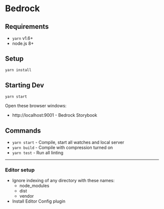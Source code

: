 # Bedrock

## Requirements

- `yarn` v1.6+
- node.js 8+

## Setup

```bash
yarn install
```

## Starting Dev

```bash
yarn start
```

Open these browser windows:

- http://localhost:9001 - Bedrock Storybook

## Commands

- `yarn start` - Compile, start all watches and local server
- `yarn build` - Compile with compression turned on
- `yarn test` - Run all linting

---

### Editor setup

- Ignore indexing of any directory with these names:
    - node_modules
    - dist
    - vendor
- Install Editor Config plugin
